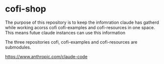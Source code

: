 # cofi-shop

The purpose of this repository is to keep the infomration claude has gatherd while 
working acorss cofi cofi-examples and cofi-resources in one space. This means 
futue claude instances can use this information

The three repositories cofi, cofi-examples and cofi-resources are submodules.

https://www.anthropic.com/claude-code


